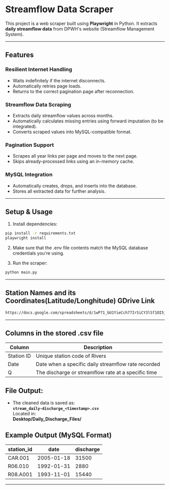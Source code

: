 
# Streamflow Data Scraper

This project is a web scraper built using **Playwright** in Python. It extracts **daily streamflow data** from DPWH's website (Streamflow Management System).

---

## Features

### Resilient Internet Handling
- Waits indefinitely if the internet disconnects.
- Automatically retries page loads.
- Returns to the correct pagination page after reconnection.

### Streamflow Data Scraping
- Extracts daily streamflow values across months.
- Automatically calculates missing entries using forward imputation (to be integrated).
- Converts scraped values into MySQL-compatible format.

### Pagination Support
- Scrapes all year links per page and moves to the next page.
- Skips already-processed links using an in-memory cache.

### MySQL Integration
- Automatically creates, drops, and inserts into the database.
- Stores all extracted data for further analysis.

---

## Setup & Usage

1. Install dependencies:
```bash
pip install -r requirements.txt
playwright install
```
2. Make sure that the .env file contents match the MySQL database credentials you're using.
   
3. Run the scraper:
```py
python main.py
```

---

## Station Names and its Coordinates(Latitude/Longhitude) GDrive Link
```bash
https://docs.google.com/spreadsheets/d/1wP71_bU1YieCch77IrSiCY3lSf1OI5j6/edit?usp=sharing&ouid=100929269929134209125&rtpof=true&sd=true
```


---

## Columns in the stored .csv file

| Column         | Description                                                   |
|----------------|---------------------------------------------------------------|
| Station ID     | Unique station code of Rivers                                 |
| Date           | Date when a specific daily streamflow rate recorded           |
| Q              | The discharge or streamflow rate at a specific time           |

## File Output:

- The cleaned data is saved as:  
  **`stream_daily-discharge_<timestamp>.csv`**  
  Located in:  
  **Desktop/Daily_Discharge_Files/**

## Example Output (MySQL Format)

| station_id | date       | discharge|
|------------|------------|----------|
| CAR.001    | 2005-01-18 | 31500    |
| R06.010    | 1992-01-31 | 2880     |
| R08.A001   | 1993-11-01 | 15440    |

---
